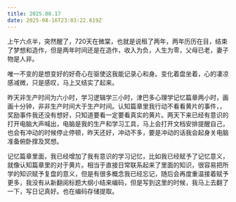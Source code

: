 ```yaml
---
title: 2025.08.17
date: 2025-08-16T23:03:22.619Z
---
```


上午六点半，突然醒了，720天在微棠，也就是说租了两年，两年历历在目，结束了梦想和造作，但是两年时间还是在造作，收入为负，人生为零，父母已老，妻子物是人非。

唯一不变的是想变好的好奇心在驱使这我能记录心和身。变化着盘坐着，心的凄凉感减微，只是感叹，马上又结实了起来。

昨天非生产时间为六小时，学习逻辑学三小时，津巴多心理学记忆篇章两小时，画画十分钟，非非生产时间大于生产时间。认知篇章里我行动不看看黄片的事件，，奖励事件我还没有想好，只知道要看一定要看真实的黄片。两天下来已经有意识的打开电脑大声喊出，电脑是我的生产和学习工具，马上会打开文档安排提醒自己，也会有冲动的时候停止停顿，昨天还好，冲动不多，要是冲动的话我会起身关电脑准备俯卧撑及冥想。

记忆篇章里面，我已经增加了我有意识的学习记忆，比如我已经赋予了记忆意义，就像认知篇章里的对于黄片。相当于直接日常联系起来了里面的知识，很容易把所学的知识赋予复盘的意义，但是有很多概念我已经忘记，随后会再度重温接着赋予更多，我没有从新翻阅标题大纲小结来编码，但是写到这里的时候，我马上去翻了一下，写日记真好。也在编码存储提取。

